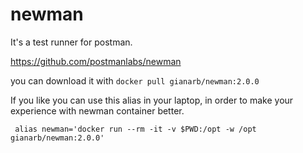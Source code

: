 # newman
It's a test runner for postman.

https://github.com/postmanlabs/newman

you can download it with `docker pull gianarb/newman:2.0.0`

If you like you can use this alias in your laptop, in order to make your
experience with newman container better.
```
 alias newman='docker run --rm -it -v $PWD:/opt -w /opt gianarb/newman:2.0.0'
```
